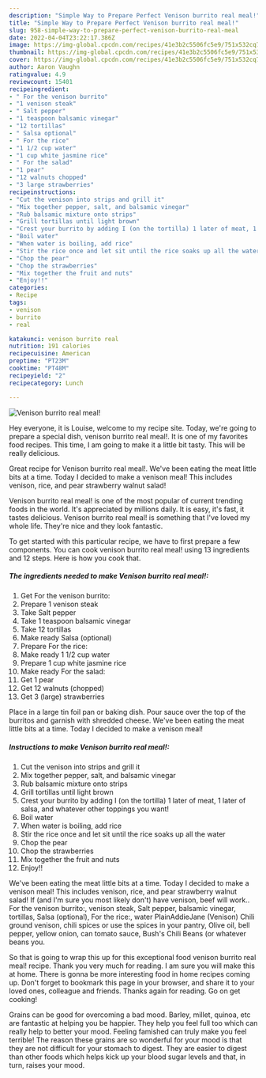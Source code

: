 ```yaml
---
description: "Simple Way to Prepare Perfect Venison burrito real meal!"
title: "Simple Way to Prepare Perfect Venison burrito real meal!"
slug: 958-simple-way-to-prepare-perfect-venison-burrito-real-meal
date: 2022-04-04T23:22:17.386Z
image: https://img-global.cpcdn.com/recipes/41e3b2c5506fc5e9/751x532cq70/venison-burrito-real-meal-recipe-main-photo.jpg
thumbnail: https://img-global.cpcdn.com/recipes/41e3b2c5506fc5e9/751x532cq70/venison-burrito-real-meal-recipe-main-photo.jpg
cover: https://img-global.cpcdn.com/recipes/41e3b2c5506fc5e9/751x532cq70/venison-burrito-real-meal-recipe-main-photo.jpg
author: Aaron Vaughn
ratingvalue: 4.9
reviewcount: 15401
recipeingredient:
- " For the venison burrito"
- "1 venison steak"
- " Salt pepper"
- "1 teaspoon balsamic vinegar"
- "12 tortillas"
- " Salsa optional"
- " For the rice"
- "1 1/2 cup water"
- "1 cup white jasmine rice"
- " For the salad"
- "1 pear"
- "12 walnuts chopped"
- "3 large strawberries"
recipeinstructions:
- "Cut the venison into strips and grill it"
- "Mix together pepper, salt, and balsamic vinegar"
- "Rub balsamic mixture onto strips"
- "Grill tortillas until light brown"
- "Crest your burrito by adding I (on the tortilla) 1 later of meat, 1 later of salsa, and whatever other toppings you want!"
- "Boil water"
- "When water is boiling, add rice"
- "Stir the rice once and let sit until the rice soaks up all the water"
- "Chop the pear"
- "Chop the strawberries"
- "Mix together the fruit and nuts"
- "Enjoy!!"
categories:
- Recipe
tags:
- venison
- burrito
- real

katakunci: venison burrito real 
nutrition: 191 calories
recipecuisine: American
preptime: "PT23M"
cooktime: "PT48M"
recipeyield: "2"
recipecategory: Lunch

---
```



![Venison burrito real meal!](https://img-global.cpcdn.com/recipes/41e3b2c5506fc5e9/751x532cq70/venison-burrito-real-meal-recipe-main-photo.jpg)

Hey everyone, it is Louise, welcome to my recipe site. Today, we're going to prepare a special dish, venison burrito real meal!. It is one of my favorites food recipes. This time, I am going to make it a little bit tasty. This will be really delicious.

Great recipe for Venison burrito real meal!. We&#39;ve been eating the meat little bits at a time. Today I decided to make a venison meal! This includes venison, rice, and pear strawberry walnut salad!

Venison burrito real meal! is one of the most popular of current trending foods in the world. It's appreciated by millions daily. It is easy, it's fast, it tastes delicious. Venison burrito real meal! is something that I've loved my whole life. They're nice and they look fantastic.


To get started with this particular recipe, we have to first prepare a few components. You can cook venison burrito real meal! using 13 ingredients and 12 steps. Here is how you cook that.

<!--inarticleads1-->

##### The ingredients needed to make Venison burrito real meal!:

1. Get  For the venison burrito:
1. Prepare 1 venison steak
1. Take  Salt pepper
1. Take 1 teaspoon balsamic vinegar
1. Take 12 tortillas
1. Make ready  Salsa (optional)
1. Prepare  For the rice:
1. Make ready 1 1/2 cup water
1. Prepare 1 cup white jasmine rice
1. Make ready  For the salad:
1. Get 1 pear
1. Get 12 walnuts (chopped)
1. Get 3 (large) strawberries


Place in a large tin foil pan or baking dish. Pour sauce over the top of the burritos and garnish with shredded cheese. We&#39;ve been eating the meat little bits at a time. Today I decided to make a venison meal! 

<!--inarticleads2-->

##### Instructions to make Venison burrito real meal!:

1. Cut the venison into strips and grill it
1. Mix together pepper, salt, and balsamic vinegar
1. Rub balsamic mixture onto strips
1. Grill tortillas until light brown
1. Crest your burrito by adding I (on the tortilla) 1 later of meat, 1 later of salsa, and whatever other toppings you want!
1. Boil water
1. When water is boiling, add rice
1. Stir the rice once and let sit until the rice soaks up all the water
1. Chop the pear
1. Chop the strawberries
1. Mix together the fruit and nuts
1. Enjoy!!


We&#39;ve been eating the meat little bits at a time. Today I decided to make a venison meal! This includes venison, rice, and pear strawberry walnut salad! If (and I&#39;m sure you most likely don&#39;t) have venison, beef will work.. For the venison burrito:, venison steak, Salt pepper, balsamic vinegar, tortillas, Salsa (optional), For the rice:, water PlainAddieJane (Venison) Chili ground venison, chili spices or use the spices in your pantry, Olive oil, bell pepper, yellow onion, can tomato sauce, Bush&#39;s Chili Beans (or whatever beans you. 

So that is going to wrap this up for this exceptional food venison burrito real meal! recipe. Thank you very much for reading. I am sure you will make this at home. There is gonna be more interesting food in home recipes coming up. Don't forget to bookmark this page in your browser, and share it to your loved ones, colleague and friends. Thanks again for reading. Go on get cooking!

Grains can be good for overcoming a bad mood. Barley, millet, quinoa, etc are fantastic at helping you be happier. They help you feel full too which can really help to better your mood. Feeling famished can truly make you feel terrible! The reason these grains are so wonderful for your mood is that they are not difficult for your stomach to digest. They are easier to digest than other foods which helps kick up your blood sugar levels and that, in turn, raises your mood.
